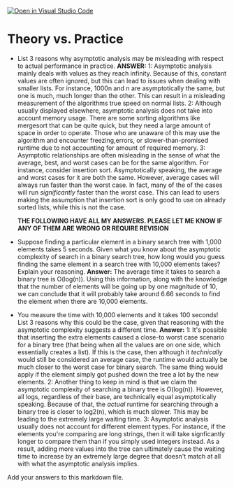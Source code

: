 [![Open in Visual Studio Code](https://classroom.github.com/assets/open-in-vscode-718a45dd9cf7e7f842a935f5ebbe5719a5e09af4491e668f4dbf3b35d5cca122.svg)](https://classroom.github.com/online_ide?assignment_repo_id=11856773&assignment_repo_type=AssignmentRepo)
# Theory vs. Practice

- List 3 reasons why asymptotic analysis may be misleading with respect to
  actual performance in practice.
  **ANSWER:**
  1: Asymptotic analysis mainly deals with values as they reach infinity.
  Because of this, constant values are often ignored, but this can lead to
  issues when dealing with smaller lists. For instance, 1000n and n are
  asymptotically the same, but one is much, much longer than the other.
  This can result in a misleading measurement of the algorithms true speed
  on normal lists.
  2: Although usually displayed elsewhere, asymptotic analysis does not take
  into account memory usage. There are some sorting algorithms like mergesort
  that can be quite quick, but they need a large amount of space in order to
  operate. Those who are unaware of this may use the algorithm and encounter
  freezing,errors, or slower-than-promised runtime due to not accounting for
  amount of required memory.
  3: Asymptotic relationships are often misleading in the sense of what the
  average, best, and worst cases can be for the same algorithm. For instance,
  consider insertion sort.
  Asymptotically speaking, the average and worst cases for it are both the same.
  However, average cases will always run faster than the worst case. In fact, many
  of the of the cases will run *significantly* faster than the worst case.
  This can lead to users making the assumption that insertion sort is only good
  to use on already sorted lists, while this is not the case.


  **THE FOLLOWING HAVE ALL MY ANSWERS. PLEASE LET ME KNOW IF ANY OF THEM ARE
  WRONG OR REQUIRE REVISION**
- Suppose finding a particular element in a binary search tree with 1,000
  elements takes 5 seconds. Given what you know about the asymptotic complexity
  of search in a binary search tree, how long would you guess finding the same
  element in a search tree with 10,000 elements takes? Explain your reasoning.
  **Answer:** The average time it takes to search a binary tree is O(log(n)). Using this
  information, along with the knowledge that the number of elements will be going up
  by one magnitude of 10, we can conclude that it will probably take around 6.66 seconds
  to find the element when there are 10,000 elements.

- You measure the time with 10,000 elements and it takes 100 seconds! List 3
  reasons why this could be the case, given that reasoning with the asymptotic
  complexity suggests a different time.
  **Answer:**
  1: It's possible that inserting the extra elements caused a close-to worst
  case scenario for a binary tree (that being when all the values are on one
  side, which essentially creates a list). If this is the case, then although
  it *technically* would still be considered an average case, the runtime would
  actually be much closer to the worst case for binary search. The same thing would
  apply if the element simply got pushed down the tree a lot by the new elements.
  2: Another thing to keep in mind is that we claim the asymptotic complexity of
  searching a binary tree is O(log(n)). However, all logs, regardless of their
  base, are technically equal asymptotically speaking. Because of that, the *actual*
  runtime for searching through a binary tree is closer to log2(n), which is much
  slower. This may be leading to the extremely large waiting time.
  3: Asymptotic analysis usually does not account for different element types. For
  instance, if the elements you're comparing are long strings, then it will take
  signficantly longer to compare them than if you simply used integers instead.
  As a result, adding more values into the tree can ultimately cause the
  waiting time to increase by an extremely large degree that doesn't match at all
  with what the asymptotic analysis implies. 

Add your answers to this markdown file.
